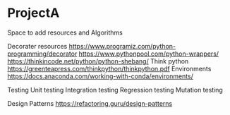 # ProjectA
Space to add resources and Algorithms

Decorater  resources
https://www.programiz.com/python-programming/decorator
https://www.pythonpool.com/python-wrappers/
https://thinkincode.net/python/python-shebang/
Think python
https://greenteapress.com/thinkpython/thinkpython.pdf
Environments
https://docs.anaconda.com/working-with-conda/environments/

Testing
Unit testing
Integration testing
Regression testing
Mutation testing

Design Patterns
https://refactoring.guru/design-patterns


